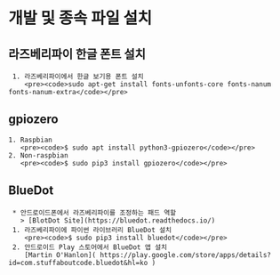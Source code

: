 # 개발 및 종속 파일 설치
  ## 라즈베리파이 한글 폰트 설치
     1. 라즈베리파이에서 한글 보기용 폰트 설치
        <pre><code>sudo apt-get install fonts-unfonts-core fonts-nanum fonts-nanum-extra</code></pre>
   
  ## gpiozero
    1. Raspbian
       <pre><code>$ sudo apt install python3-gpiozero</code></pre>
    2. Non-raspbian
       <pre><code>$ sudo pip3 install gpiozero</code></pre>

  ## BlueDot
     * 안드로이드폰에서 라즈베리파이를 조정하는 패드 역할
	   > [BlotDot Site](https://bluedot.readthedocs.io/)
     1. 라즈베리파이에 파이썬 라이브러리 BlueDot 설치
        <pre><code>$ sudo pip3 install bluedot</code></pre>
     2. 안드로이드 Play 스토어에서 BlueDot 앱 설치
        [Martin O'Hanlon]( https://play.google.com/store/apps/details?id=com.stuffaboutcode.bluedot&hl=ko )
